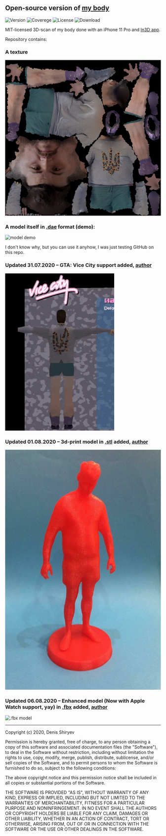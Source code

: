 ## Open-source version of [my body](https://www.facebook.com/Denis.Sergeevitch/)
![Version](https://img.shields.io/badge/Denis-v1.01-blue) ![Coverege](https://img.shields.io/badge/coverage-86%25-yellowgreen) ![License](https://img.shields.io/badge/license-MIT-green) ![Download](https://img.shields.io/badge/downloads-857k-brightgreen)

MIT-licensed 3D-scan of my body done with an iPhone 11 Pro and [In3D app](https://apps.apple.com/us/app/in3d-3d-body-scanning/id1467153183).

Repository contains: 

### A texture

![my texture](https://github.com/DenisSergeevitch/My-3d-copy/blob/master/model.jpg?raw=true)

### A model itself in [.dae](https://github.com/DenisSergeevitch/My-3d-copy/blob/master/model.dae) format (demo):

![model demo](https://github.com/DenisSergeevitch/My-3d-copy/blob/master/demo.gif?raw=true)

I don't know why, but you can use it anyhow, I was just testing GitHub on this repo.

### Updated 31.07.2020 – GTA: Vice City support added, [author](https://dtf.ru/u/73649-aleksey-pomyalov/180706-tommi-versetti-a-mozhet-luchshe-denis-shiryaev)

![GTA Vice City](https://github.com/DenisSergeevitch/My-3d-copy/blob/master/gta-vice-city/demo.gif?raw=true)

### Updated 01.08.2020 – 3d-print model in [.stl](https://github.com/DenisSergeevitch/My-3d-copy/blob/master/3d-print/shiryaev_with_base_130mm.STL) added, [author](https://tjournal.ru/flood/193427-denis-shiryaev-otkryl-dostup-k-svoemu-telu-pod-licenziey-mit)

![3D printed](https://github.com/DenisSergeevitch/My-3d-copy/blob/master/3d-print/demo.jpg?raw=true)

### Updated 06.08.2020 – Enhanced model (Now with Apple Watch support, yay) in [.fbx](https://github.com/DenisSergeevitch/My-3d-copy/tree/master/enhanced) added, [author](https://github.com/CORRUPTOR2037)

![.fbx model](https://github.com/DenisSergeevitch/My-3d-copy/blob/master/3d-print/enhanced/demo.jpg?raw=true)

________
Copyright (c) 2020, Denis Shiryev

Permission is hereby granted, free of charge, to any person obtaining a copy
of this software and associated documentation files (the "Software"), to deal
in the Software without restriction, including without limitation the rights
to use, copy, modify, merge, publish, distribute, sublicense, and/or sell
copies of the Software, and to permit persons to whom the Software is
furnished to do so, subject to the following conditions:

The above copyright notice and this permission notice shall be included in all
copies or substantial portions of the Software.

THE SOFTWARE IS PROVIDED "AS IS", WITHOUT WARRANTY OF ANY KIND, EXPRESS OR
IMPLIED, INCLUDING BUT NOT LIMITED TO THE WARRANTIES OF MERCHANTABILITY,
FITNESS FOR A PARTICULAR PURPOSE AND NONINFRINGEMENT. IN NO EVENT SHALL THE
AUTHORS OR COPYRIGHT HOLDERS BE LIABLE FOR ANY CLAIM, DAMAGES OR OTHER
LIABILITY, WHETHER IN AN ACTION OF CONTRACT, TORT OR OTHERWISE, ARISING FROM,
OUT OF OR IN CONNECTION WITH THE SOFTWARE OR THE USE OR OTHER DEALINGS IN THE
SOFTWARE.